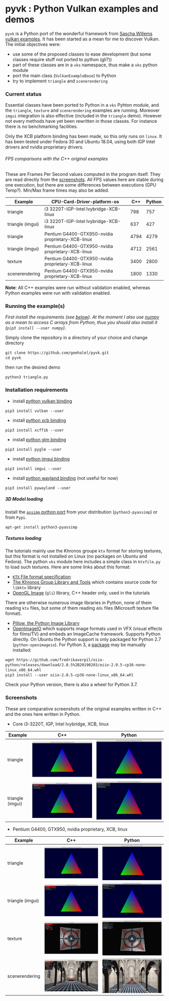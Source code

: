 # pyvk : Python Vulkan examples and demos

`pyvk` is a Python port of the wonderful framework from [Sascha Willems vulkan examples](https://github.com/SaschaWillems/Vulkan).
It has been started as a mean for me to discover Vulkan. The initial objectives were:
- use some of the proposed classes to ease development (but some classes require stuff not ported to python (gli?))
- part of these classes are in a `vks` namespace, thus make a `vks` python module
- port the main class (`VulkanExampleBase`) to Python
- try to implement `triangle` and `scenerendering`

### Current status
Essential classes have been ported to Python in a `vks` Pyhton module, and the `triangle`, `texture` and `scenerendering` examples are running.
Moreover `imgui` integration is also effective (included in the `triangle` demo). However not every methods have yet been rewritten in those classes. For instance there is no benchmarking facilities.

Only the XCB platform binding has been made, so this only runs on `linux`. It has been tested under Fedora 30 and Ubuntu 18.04, using  both IGP Intel drivers and nvidia proprietary drivers.

###### *FPS comparisons with the C++ original examples*
These are Frames Per Second values computed in the program itself.
They are read directly from the [screenshots](#screenshots). All FPS values here are stable during one execution, but there are some differences between executions (GPU Temp?). Min/Max frame times may also be added.

| Example | CPU-Card-Driver-platform-os | C++ | Python |
|---------|-----------------------------|-----|--------|
| triangle | i3 3220T-IGP-Intel Ivybridge-XCB-linux |798 | 757 |
| triangle (imgui) | i3 3220T-IGP-Intel Ivybridge-XCB-linux |637 | 427 |
| triangle | Pentium G4400-GTX950-nvidia proprietary-XCB-linux |4794 | 4279 |
| triangle (imgui) | Pentium G4400-GTX950-nvidia proprietary-XCB-linux |4712 | 2561 |
| texture | Pentium G4400-GTX950-nvidia proprietary-XCB-linux |3400 | 2800 |
| scenerendering | Pentium G4400-GTX950-nvidia proprietary-XCB-linux | 1800 | 1330 |

**Note**: All C++ examples were run without validation enabled, whereas Python examples were run with validation enabled.

### Running the example(s)
*First install the requirements (see [below](#installation-requirements)).
At the moment I also use [numpy](https://numpy.org/) as a mean to access C arrays from Python, thus you should also install it (`pip3 install --user numpy`).*

Simply clone the repository in a directory of your choice and change directory
```
git clone https://github.com/geehalel/pyvk.git
cd pyvk
```
then run the desired demo
```
python3 triangle.py
```

### Installation requirements

- install [python vulkan binding](https://github.com/realitix/vulkan)
```
pip3 install vulkan --user
```
- install [python xcb binding](https://github.com/tych0/xcffib)
```
pip3 install xcffib --user
```
- install [python glm binding](https://github.com/Zuzu-Typ/PyGLM)
```
pip3 install pyglm --user  
```
- install [python imgui binding](https://github.com/swistakm/pyimgui)
```
pip3 install imgui --user
```
- install [python wayland binding](https://github.com/flacjacket/pywayland) (not useful for now)
```
pip3 install pywayland --user
```

  ##### 3D Model loading
  Install the [`assimp` python port](https://github.com/assimp/assimp) from your distribution (`python3-pyassimp`) or from `Pypi`.
  ```
  apt-get install python3-pyassimp
  ```

  ##### Textures loading
  The tutorials mainly use the Khronos groupe `ktx` format for storing textures,
but this format is not installed on Linux (no packages on Ubuntu and Fedora).
The python `vks` module here includes a simple class in `ktxfile.py` to load such textures.
Here are some links about this format:
  - [`KTX` File format specification](https://www.khronos.org/opengles/sdk/tools/KTX/file_format_spec/)
  - [The Khronos Group Library and Tools](https://github.com/KhronosGroup/KTX-Software) which contains source code for `libktx` library
  - [OpenGL Image](http://gli.g-truc.net/0.8.2/index.html) (`gli`) library, C++ header only, used in the tutorials

  There are otherwise numerous image libraries in Python, none of them reading `ktx` files, but some of them reading `dds` files (Microsoft texture file format).
  - [Pillow, the Python Image Library](https://github.com/python-pillow/Pillow)
  - [OpenImageIO](https://github.com/OpenImageIO/oiio) which supports image formats used in VFX (visual effects for films/TV) and embeds an ImageCache framework. Supports Python directly. On Ubuntu the Python support is only packaged for Python 2.7 (`python-openimageio`). For Python 3, a [package](https://github.com/fredrikaverpil/oiio-python) may be manually installed:
  ```
  wget https://github.com/fredrikaverpil/oiio-python/releases/download/2.0.5%2B20190203/oiio-2.0.5-cp36-none-linux_x86_64.whl
  pip3 install --user oiio-2.0.5-cp36-none-linux_x86_64.whl
  ```
  Check your Python version, there is also a wheel for Python 3.7.

### Screenshots

These are comparative screenshots of the original examples written in C++ and the ones here written in Python.

- Core i3-3220T, IGP, Intel Ivybridge, XCB, linux

|Example | C++ | Python |
|--------|-----|--------|
|triangle | ![](figs/triangle_cpp.png) | ![](figs/triangle_python.png) |
|triangle (imgui) | ![](figs/triangle_imgui_cpp.png) | ![](figs/triangle_imgui_python.png) |

- Pentium G4400, GTX950, nvidia proprietary, XCB, linux

|Example | C++ | Python |
|--------|-----|--------|
|triangle | ![](figs/gtx950/triangle_cpp.png) | ![](figs/gtx950/triangle_python.png) |
|triangle (imgui) | ![](figs/gtx950/triangle_imgui_cpp.png) | ![](figs/gtx950/triangle_imgui_python.png) |
|texture| ![](figs/gtx950/texture_cpp.png) | ![](figs/gtx950/texture_python.png) |
|scenerendering | ![](figs/gtx950/scenerendering_cpp.png) | ![](figs/gtx950/scenerendering_python.png) |
